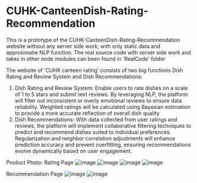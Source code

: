 # CUHK-CanteenDish-Rating-Recommendation

This is a prototype of the CUHK-CanteenDish-Rating-Recommendation website without any server side work, with only static data and approximatie NLP function.
The real source code with server side work and takes in other node modules can been found in 'RealCode' folder

The website of ‘CUHK canteen rating’ consists of two big functions Dish Rating and Review System and Dish Recommendations:
1. Dish Rating and Review System: Enable users to rate dishes on a scale of 1 to 5 stars and submit text reviews. By leveraging NLP, the platform will filter out inconsistent or overly emotional reviews to ensure data reliability. Weighted ratings will be calculated using Bayesian estimation to provide a more accurate reflection of overall dish quality
2. Dish Recommendations: With data collected from user ratings and reviews, the platform will implement collaborative filtering techniques to predict and recommend dishes suited to individual preferences. Regularization and neighbor correlation adjustments will enhance prediction accuracy and prevent overfitting, ensuring recommendations evolve dynamically based on user engagement.



Product Photo:
Rating Page
![image](https://github.com/user-attachments/assets/112a75f5-4a31-4011-8b99-8204d8709be0)
![image](https://github.com/user-attachments/assets/14d8c2c5-03ba-4a0d-b446-329abfa04f68)
![image](https://github.com/user-attachments/assets/612948a3-dc09-4192-b27e-618d43e53846)
![image](https://github.com/user-attachments/assets/91316561-6ea8-4858-a23e-5ebbf82efce3)

Recommendation Page
![image](https://github.com/user-attachments/assets/3778b987-e3f2-4164-8451-dbf400bffc56)
![image](https://github.com/user-attachments/assets/45b49da9-1293-4f63-ba3a-b4cd299c0b5c)
